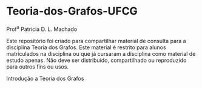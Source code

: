 # Teoria-dos-Grafos-UFCG
Prof<sup>a</sup> Patrícia D. L. Machado

Este repositório foi criado para compartilhar material de consulta para a disciplina Teoria dos Grafos. 
Este material é restrito para alunos matriculados na disciplina ou que já cursaram a disciplina como material de estudo apenas. 
Não deve ser distribuído, compartilhado ou reproduzido para outros fins ou usos.

Introdução a Teoria dos Grafos

